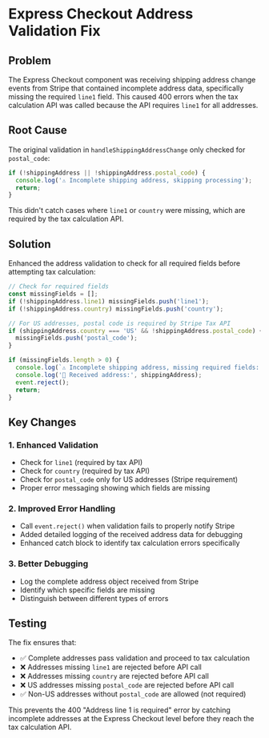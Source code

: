 # Express Checkout Address Validation Fix

## Problem
The Express Checkout component was receiving shipping address change events from Stripe that contained incomplete address data, specifically missing the required `line1` field. This caused 400 errors when the tax calculation API was called because the API requires `line1` for all addresses.

## Root Cause
The original validation in `handleShippingAddressChange` only checked for `postal_code`:

```typescript
if (!shippingAddress || !shippingAddress.postal_code) {
  console.log('⚠️ Incomplete shipping address, skipping processing');
  return;
}
```

This didn't catch cases where `line1` or `country` were missing, which are required by the tax calculation API.

## Solution
Enhanced the address validation to check for all required fields before attempting tax calculation:

```typescript
// Check for required fields
const missingFields = [];
if (!shippingAddress.line1) missingFields.push('line1');
if (!shippingAddress.country) missingFields.push('country');

// For US addresses, postal code is required by Stripe Tax API
if (shippingAddress.country === 'US' && !shippingAddress.postal_code) {
  missingFields.push('postal_code');
}

if (missingFields.length > 0) {
  console.log(`⚠️ Incomplete shipping address, missing required fields: ${missingFields.join(', ')}. Skipping processing.`);
  console.log('📍 Received address:', shippingAddress);
  event.reject();
  return;
}
```

## Key Changes

### 1. Enhanced Validation
- Check for `line1` (required by tax API)
- Check for `country` (required by tax API)  
- Check for `postal_code` only for US addresses (Stripe requirement)
- Proper error messaging showing which fields are missing

### 2. Improved Error Handling
- Call `event.reject()` when validation fails to properly notify Stripe
- Added detailed logging of the received address data for debugging
- Enhanced catch block to identify tax calculation errors specifically

### 3. Better Debugging
- Log the complete address object received from Stripe
- Identify which specific fields are missing
- Distinguish between different types of errors

## Testing
The fix ensures that:
- ✅ Complete addresses pass validation and proceed to tax calculation
- ❌ Addresses missing `line1` are rejected before API call
- ❌ Addresses missing `country` are rejected before API call  
- ❌ US addresses missing `postal_code` are rejected before API call
- ✅ Non-US addresses without `postal_code` are allowed (not required)

This prevents the 400 "Address line 1 is required" error by catching incomplete addresses at the Express Checkout level before they reach the tax calculation API.
